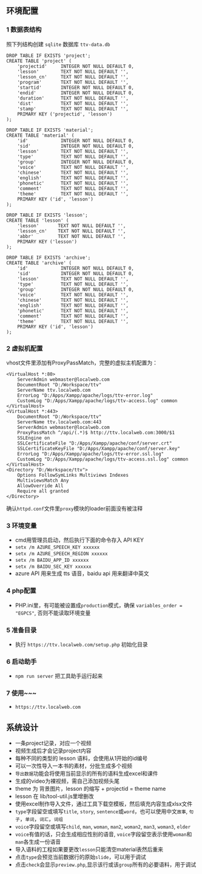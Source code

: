 ## 环境配置
### 1 数据表结构
照下列结构创建 `sqlite` 数据库 `ttv-data.db`
```
DROP TABLE IF EXISTS 'project';
CREATE TABLE 'project' (
    'projectid'     INTEGER NOT NULL DEFAULT 0,
    'lesson'        TEXT NOT NULL DEFAULT '',
    'lesson_cn'     TEXT NOT NULL DEFAULT '',
    'program'       TEXT NOT NULL DEFAULT '',
    'startid'       INTEGER NOT NULL DEFAULT 0, 
    'endid'         INTEGER NOT NULL DEFAULT 0, 
    'duration'      TEXT NOT NULL DEFAULT '',
    'dist'          TEXT NOT NULL DEFAULT '',
    'stamp'         TEXT NOT NULL DEFAULT '',
    PRIMARY KEY ('projectid', 'lesson')
);

DROP TABLE IF EXISTS 'material';
CREATE TABLE 'material' (
    'id'            INTEGER NOT NULL DEFAULT 0, 
    'sid'           INTEGER NOT NULL DEFAULT 0, 
    'lesson'        TEXT NOT NULL DEFAULT '',
    'type'          TEXT NOT NULL DEFAULT '',
    'group'         INTEGER NOT NULL DEFAULT 0,
    'voice'         TEXT NOT NULL DEFAULT '',
    'chinese'       TEXT NOT NULL DEFAULT '',
    'english'       TEXT NOT NULL DEFAULT '', 
    'phonetic'      TEXT NOT NULL DEFAULT '', 
    'comment'       TEXT NOT NULL DEFAULT '', 
    'theme'         TEXT NOT NULL DEFAULT '', 
    PRIMARY KEY ('id', 'lesson')
);

DROP TABLE IF EXISTS 'lesson';
CREATE TABLE 'lesson' (
    'lesson'       TEXT NOT NULL DEFAULT '',
    'lesson_cn'    TEXT NOT NULL DEFAULT '',
    'abbr'         TEXT NOT NULL DEFAULT '',
    PRIMARY KEY ('lesson')
);

DROP TABLE IF EXISTS 'archive';
CREATE TABLE 'archive' (
    'id'            INTEGER NOT NULL DEFAULT 0, 
    'sid'           INTEGER NOT NULL DEFAULT 0, 
    'lesson'        TEXT NOT NULL DEFAULT '',
    'type'          TEXT NOT NULL DEFAULT '',
    'group'         INTEGER NOT NULL DEFAULT 0,
    'voice'         TEXT NOT NULL DEFAULT '',
    'chinese'       TEXT NOT NULL DEFAULT '',
    'english'       TEXT NOT NULL DEFAULT '', 
    'phonetic'      TEXT NOT NULL DEFAULT '', 
    'comment'       TEXT NOT NULL DEFAULT '', 
    'theme'         TEXT NOT NULL DEFAULT '', 
    PRIMARY KEY ('id', 'lesson')
);

```

### 2 虚拟机配置
vhost文件里添加有ProxyPassMatch，完整的虚拟主机配置为：
```
<VirtualHost *:80>
    ServerAdmin webmaster@localweb.com
    DocumentRoot "D:/Workspace/ttv"
    ServerName ttv.localweb.com
    ErrorLog "D:/Apps/Xampp/apache/logs/ttv-error.log"
    CustomLog "D:/Apps/Xampp/apache/logs/ttv-access.log" common
</VirtualHost>
<VirtualHost *:443>
    DocumentRoot "D:/Workspace/ttv"
    ServerName ttv.localweb.com:443
    ServerAdmin webmaster@localweb.com
    ProxyPassMatch ^/api/(.*)$ http://ttv.localweb.com:3000/$1
    SSLEngine on
    SSLCertificateFile "D:/Apps/Xampp/apache/conf/server.crt"
    SSLCertificateKeyFile "D:/Apps/Xampp/apache/conf/server.key"
    ErrorLog "D:/Apps/Xampp/apache/logs/ttv-error.ssl.log"
    CustomLog "D:/Apps/Xampp/apache/logs/ttv-access.ssl.log" common
</VirtualHost>                       
<Directory "D:/Workspace/ttv">
    Options FollowSymLinks Multiviews Indexes
    MultiviewsMatch Any
    AllowOverride All
    Require all granted
</Directory>
```
确认`httpd.conf`文件里`proxy`模块的loader前面没有被注释

### 3 环境变量
- cmd用管理员启动，然后执行下面的命令存入 API KEY
- `setx /m AZURE_SPEECH_KEY xxxxxx`
- `setx /m AZURE_SPEECH_REGION xxxxxx`
- `setx /m BAIDU_APP_ID xxxxxx`
- `setx /m BAIDU_SEC_KEY xxxxxx`
- azure API 用来生成 tts 语音，baidu api 用来翻译中英文

### 4 php配置
- PHP.ini里，有可能被设置成`production`模式，确保 `variables_order = "EGPCS"`, 否则不能读取环境变量

### 5 准备目录
- 执行 `https://ttv.localweb.com/setup.php` 初始化目录

### 6 启动助手
- `npm run server` 把工具助手运行起来

### 7 使用~~~
- `https://ttv.localweb.com`

## 系统设计
- 一条project记录，对应一个视频
- 视频生成后才会记录project内容
- 每种不同的类型的 lesson 语料，会使用从1开始的id编号
- 可以一次性导入一本书的素材，分批生成多个视频
- `导出数据`功能会将使用当前显示的所有的语料生成excel和课件
- 生成的video为裸视频，需自己添加视频头尾
- theme 为 背景图片，lesson 的缩写 + projectid = theme name
- lesson 在 lib/tool-util.js里增删改
- 使用excel制作导入文件，通过工具下载空模板，然后填充内容生成xlsx文件
- `type`字段留空或填写`title`, `story`, `sentence`或`word`，也可以使用中文`故事`, `句子`，`单词`，`词汇`，`词组`
- `voice`字段留空或填写`child`, `man`, `woman`, `man2`, `woman2`, `man3`, `woman3`, `elder`
- `voice`有值的话，只会生成相应性别的语音, `voice`字段留空表示使用`woman`和`man`各生成一份语音
- 导入语料的工程如果要更改`lesson`只能清空material表然后重来
- 点击`type`会预览当前数据行的原始`slide`，可以用于调试
- 点击`check`会显示`preview.php`,显示该行或该`group`所有的必要语料，用于调试
